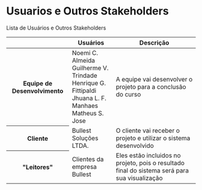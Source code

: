 # Usuarios e Outros Stakeholders

Lista de Usuários e Outros Stakeholders


<table>
    <thead>
        <tr>
            <th></th>
            <th>Usuários</th>
            <th>Descrição</th>
        </tr>
    </thead>
    <tbody>
        <tr>
            <th>Equipe de Desenvolvimento</th>
            <td>
                Noemi C. Almeida </br> 
                Guilherme V. Trindade </br> 
                Henrique G. Fittipaldi </br> 
                Jhuana L. F. Manhaes </br> 
                Matheus S. Jose </br> 
            </td>
            <td>A equipe vai desenvolver o projeto para a conclusão do curso</td>
        </tr>
        <tr>
            <th>Cliente</th>
            <td>Bullest Soluções LTDA.</td>
            <td>O cliente vai receber o projeto e utilizar o sistema desenvolvido</td>
        </tr>
        <tr>
            <th>"Leitores"</th>
            <td>Clientes da empresa Bullest</td>
            <td>Eles estão incluidos no projeto, pois o resultado final do sistema será para sua visualização</td>
        </tr>
    </tbody>
</table>
